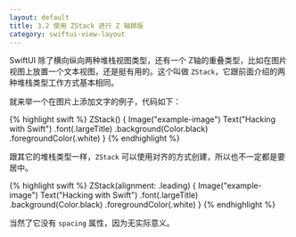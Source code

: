 ```yaml
---
layout: default
title: 3.2 使用 ZStack 进行 Z 轴排版
category: swiftui-view-layout
---
```


SwiftUI 除了横向纵向两种堆栈视图类型，还有一个 Z轴的重叠类型，比如在图片视图上放置一个文本视图，还是挺有用的。这个叫做 `ZStack`，它跟前面介绍的两种堆栈类型工作方式基本相同。

就来举一个在图片上添加文字的例子，代码如下：

{% highlight swift %}
ZStack() {
    Image("example-image")
    Text("Hacking with Swift")
        .font(.largeTitle)
        .background(Color.black)
        .foregroundColor(.white)
}
{% endhighlight %}

跟其它的堆栈类型一样，`ZStack` 可以使用对齐的方式创建，所以也不一定都是要居中。

{% highlight swift %}
ZStack(alignment: .leading) {
    Image("example-image")
    Text("Hacking with Swift")
        .font(.largeTitle)
        .background(Color.black)
        .foregroundColor(.white)
}
{% endhighlight %}

当然了它没有 `spacing` 属性，因为无实际意义。